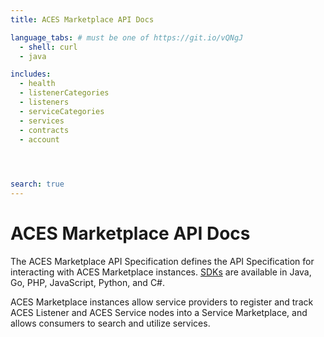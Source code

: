 ```yaml
---
title: ACES Marketplace API Docs

language_tabs: # must be one of https://git.io/vQNgJ
  - shell: curl
  - java

includes:
  - health
  - listenerCategories
  - listeners
  - serviceCategories
  - services
  - contracts
  - account


  

search: true
---
```


# ACES Marketplace API Docs

The ACES Marketplace API Specification defines the API Specification for interacting with ACES Marketplace instances.
[SDKs](https://github.com/ark-aces/aces-marketplace-api#sdks)
are available in Java, Go, PHP, JavaScript, Python, and C#.

ACES Marketplace instances allow service providers to register and track ACES Listener and ACES Service nodes into a Service Marketplace, and allows consumers to search and utilize services.


